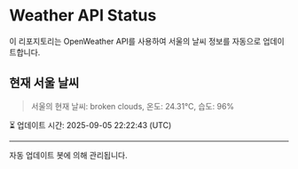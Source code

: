 
# Weather API Status

이 리포지토리는 OpenWeather API를 사용하여 서울의 날씨 정보를 자동으로 업데이트합니다.

## 현재 서울 날씨
> 서울의 현재 날씨: broken clouds, 온도: 24.31°C, 습도: 96%

⏳ 업데이트 시간: 2025-09-05 22:22:43 (UTC)

---
자동 업데이트 봇에 의해 관리됩니다.
